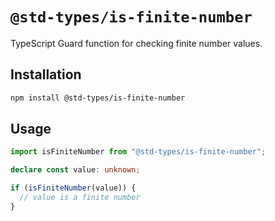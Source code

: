 # `@std-types/is-finite-number`

TypeScript Guard function for checking finite number values.

## Installation

```sh
npm install @std-types/is-finite-number
```

## Usage

```ts
import isFiniteNumber from "@std-types/is-finite-number";

declare const value: unknown;

if (isFiniteNumber(value)) {
  // value is a finite number
}
```

